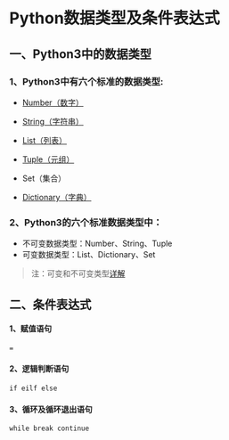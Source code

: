 # Python数据类型及条件表达式
## 一、Python3中的数据类型
### 1、Python3中有六个标准的数据类型:
- [Number（数字）](https://github.com/szk5043/python/blob/master/2%EF%BC%9A%E6%95%B0%E6%8D%AE%E7%B1%BB%E5%9E%8B%E5%8F%8A%E6%9D%A1%E4%BB%B6%E8%A1%A8%E8%BE%BE%E5%BC%8F/2%EF%BC%9A%E6%95%B0%E5%AD%97.md)

- [String（字符串）](https://github.com/szk5043/python/blob/master/2%EF%BC%9A%E6%95%B0%E6%8D%AE%E7%B1%BB%E5%9E%8B%E5%8F%8A%E6%9D%A1%E4%BB%B6%E8%A1%A8%E8%BE%BE%E5%BC%8F/3%EF%BC%9A%E5%AD%97%E7%AC%A6%E4%B8%B2.md)

- [List（列表）](https://github.com/szk5043/python/blob/master/2%EF%BC%9A%E6%95%B0%E6%8D%AE%E7%B1%BB%E5%9E%8B%E5%8F%8A%E6%9D%A1%E4%BB%B6%E8%A1%A8%E8%BE%BE%E5%BC%8F/4%EF%BC%9A%E5%88%97%E8%A1%A8.md)

- [Tuple（元组）](https://github.com/szk5043/python/blob/master/2%EF%BC%9A%E6%95%B0%E6%8D%AE%E7%B1%BB%E5%9E%8B%E5%8F%8A%E6%9D%A1%E4%BB%B6%E8%A1%A8%E8%BE%BE%E5%BC%8F/5%EF%BC%9A%E5%85%83%E7%BB%84.md)

- Set（集合）

- [Dictionary（字典）](https://github.com/szk5043/python/blob/master/2%EF%BC%9A%E6%95%B0%E6%8D%AE%E7%B1%BB%E5%9E%8B%E5%8F%8A%E6%9D%A1%E4%BB%B6%E8%A1%A8%E8%BE%BE%E5%BC%8F/6%EF%BC%9A%E5%AD%97%E5%85%B8.md)

### 2、Python3的六个标准数据类型中：

-  不可变数据类型：Number、String、Tuple
-  可变数据类型：List、Dictionary、Set
> 注：可变和不可变类型[详解](https://github.com/szk5043/python/blob/master/2%EF%BC%9A%E6%95%B0%E6%8D%AE%E7%B1%BB%E5%9E%8B%E5%8F%8A%E6%9D%A1%E4%BB%B6%E8%A1%A8%E8%BE%BE%E5%BC%8F/7%EF%BC%9A%E5%8F%AF%E5%8F%98%E5%92%8C%E4%B8%8D%E5%8F%AF%E5%8F%98%E7%B1%BB%E5%9E%8B.md)

## 二、条件表达式

#### 1、赋值语句
`=`

#### 2、逻辑判断语句
`if eilf else`

#### 3、循环及循环退出语句
`while break continue`

